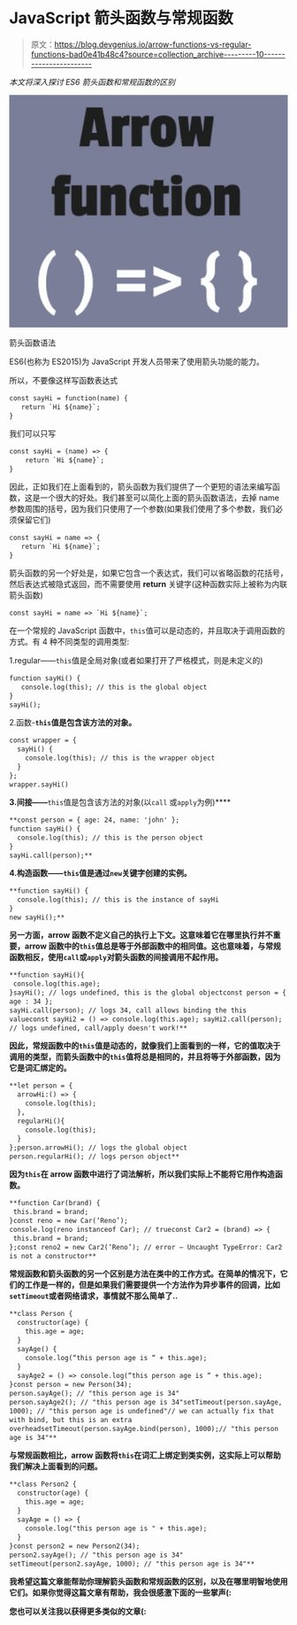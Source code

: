 # JavaScript 箭头函数与常规函数

> 原文：<https://blog.devgenius.io/arrow-functions-vs-regular-functions-bad0e41b48c4?source=collection_archive---------10----------------------->

*本文将深入探讨 ES6 箭头函数和常规函数的区别*

![](img/3b81ce0d45ca860be14d0bce18220894.png)

箭头函数语法

ES6(也称为 ES2015)为 JavaScript 开发人员带来了使用箭头功能的能力。

所以，不要像这样写函数表达式

```
const sayHi = function(name) {
   return `Hi ${name}`;
}
```

我们可以只写

```
const sayHi = (name) => {
    return `Hi ${name}`;
}
```

因此，正如我们在上面看到的，箭头函数为我们提供了一个更短的语法来编写函数，这是一个很大的好处。我们甚至可以简化上面的箭头函数语法，去掉 name 参数周围的括号，因为我们只使用了一个参数(如果我们使用了多个参数，我们必须保留它们)

```
const sayHi = name => { 
   return `Hi ${name}`;
}
```

箭头函数的另一个好处是，如果它包含一个表达式，我们可以省略函数的花括号，然后表达式被隐式返回，而不需要使用 **return** 关键字(这种函数实际上被称为内联箭头函数)

```
const sayHi = name => `Hi ${name}`;
```

在一个常规的 JavaScript 函数中，`this`值可以是动态的，并且取决于调用函数的方式。有 4 种不同类型的调用类型:

1.regular——`this`值是全局对象(或者如果打开了严格模式，则是未定义的)

```
function sayHi() {
   console.log(this); // this is the global object
}
sayHi();
```

2.函数-**`this`值是包含该方法的对象。**

```
const wrapper = {
  sayHi() {
    console.log(this); // this is the wrapper object
  }
};
wrapper.sayHi()
```

**3.间接——**`this`值是包含该方法的对象(以`call` 或`apply`为例)****

```
**const person = { age: 24, name: 'john' };
function sayHi() {
  console.log(this); // this is the person object
}
sayHi.call(person);**
```

****4.构造函数——`this`值是通过`new`关键字创建的实例。****

```
**function sayHi() {
  console.log(this); // this is the instance of sayHi
}
new sayHi();**
```

****另一方面，arrow 函数不定义自己的执行上下文。这意味着它在哪里执行并不重要，arrow 函数中的`this`值总是等于外部函数中的相同值。这也意味着，与常规函数相反，使用`call`或`apply`对箭头函数的间接调用不起作用。****

```
**function sayHi(){
 console.log(this.age);
}sayHi(); // logs undefined, this is the global objectconst person = { age : 34 };
sayHi.call(person); // logs 34, call allows binding the this valueconst sayHi2 = () => console.log(this.age); sayHi2.call(person); // logs undefined, call/apply doesn't work!**
```

****因此，常规函数中的`this`值是动态的，就像我们上面看到的一样，它的值取决于调用的类型，而箭头函数中的`this`值将总是相同的，并且将等于外部函数，因为它是词汇绑定的。****

```
**let person = { 
  arrowHi:() => { 
    console.log(this); 
  },
  regularHi(){ 
    console.log(this); 
  } 
};person.arrowHi(); // logs the global object
person.regularHi(); // logs person object**
```

****因为`this`在 arrow 函数中进行了词法解析，所以我们实际上不能将它用作构造函数。****

```
**function Car(brand) {
 this.brand = brand;
}const reno = new Car(‘Reno’);
console.log(reno instanceof Car); // trueconst Car2 = (brand) => {
 this.brand = brand;
};const reno2 = new Car2(‘Reno’); // error — Uncaught TypeError: Car2 is not a constructor**
```

****常规函数和箭头函数的另一个区别是方法在类中的工作方式。在简单的情况下，它们的工作是一样的，但是如果我们需要提供一个方法作为异步事件的回调，比如`setTimeout`或者网络请求，事情就不那么简单了..****

```
**class Person {
  constructor(age) {
    this.age = age;
  }
  sayAge() {
    console.log(“this person age is “ + this.age);
  }
  sayAge2 = () => console.log(“this person age is “ + this.age);
}const person = new Person(34);
person.sayAge(); // "this person age is 34"
person.sayAge2(); // "this person age is 34"setTimeout(person.sayAge, 1000); // "this person age is undefined"// we can actually fix that with bind, but this is an extra overheadsetTimeout(person.sayAge.bind(person), 1000);// "this person age is 34"**
```

****与常规函数相比，arrow 函数将`this`在词汇上绑定到类实例，这实际上可以帮助我们解决上面看到的问题。****

```
**class Person2 {
  constructor(age) {
    this.age = age;
  }
  sayAge = () => {
    console.log("this person age is " + this.age);
  }
}const person2 = new Person2(34);
person2.sayAge(); // "this person age is 34"
setTimeout(person2.sayAge, 1000); // "this person age is 34"**
```

****我希望这篇文章能帮助你理解箭头函数和常规函数的区别，以及在哪里明智地使用它们。如果你觉得这篇文章有帮助，我会很感激下面的一些掌声(:****

****您也可以关注我以获得更多类似的文章(:****